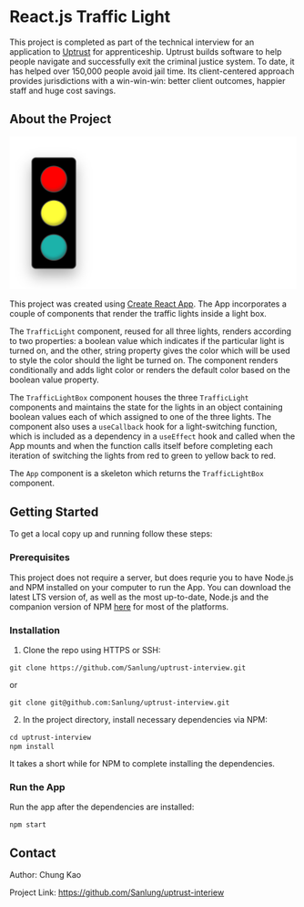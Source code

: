 # React.js Traffic Light

This project is completed as part of the technical interview for an application to [Uptrust](https://uptrust.co/) for apprenticeship. Uptrust builds software to help people navigate and successfully exit the criminal justice system. To date, it has helped over 150,000 people avoid jail time. Its client-centered approach provides jurisdictions with a win-win-win: better client outcomes, happier staff and huge cost savings.

## About the Project

![Site Screenshot](src/img/site_screenshot.png)

This project was created using [Create React App](https://github.com/facebook/create-react-app). The App incorporates a couple of components that render the traffic lights inside a light box.

The `TrafficLight` component, reused for all three lights, renders according to two properties: a boolean value which indicates if the particular light is turned on, and the other, string property gives the color which will be used to style the color should the light be turned on. The component renders conditionally and adds light color or renders the default color based on the boolean value property.

The `TrafficLightBox` component houses the three `TrafficLight` components and maintains the state for the lights in an object containing boolean values each of which assigned to one of the three lights. The component also uses a `useCallback` hook for a light-switching function, which is included as a dependency in a `useEffect` hook and called when the App mounts and when the function calls itself before completing each iteration of switching the lights from red to green to yellow back to red.

The `App` component is a skeleton which returns the `TrafficLightBox` component.

## Getting Started

To get a local copy up and running follow these steps:

### Prerequisites

This project does not require a server, but does requrie you to have Node.js and NPM installed on your computer to run the App. You can download the latest LTS version of, as well as the most up-to-date, Node.js and the companion version of NPM [here](https://nodejs.org/en/download/) for most of the platforms.

### Installation

1. Clone the repo using HTTPS or SSH:

```
git clone https://github.com/Sanlung/uptrust-interview.git
```

or

```
git clone git@github.com:Sanlung/uptrust-interview.git
```

2. In the project directory, install necessary dependencies via NPM:

```
cd uptrust-interview
npm install
```

It takes a short while for NPM to complete installing the dependencies.

### Run the App

Run the app after the dependencies are installed:

```
npm start
```

## Contact

Author: Chung Kao

Project Link: https://github.com/Sanlung/uptrust-interiew
